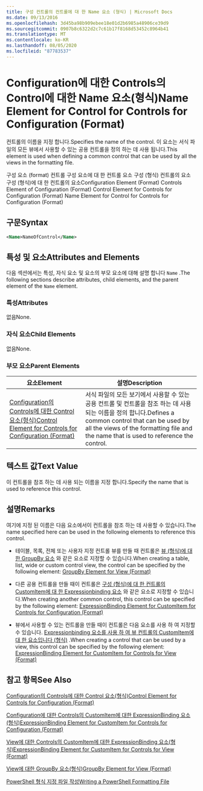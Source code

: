 ```yaml
---
title: 구성 컨트롤의 컨트롤에 대 한 Name 요소 (형식) | Microsoft Docs
ms.date: 09/13/2016
ms.openlocfilehash: 3d45ba98b909ebee18e01d2b6985a48906ce39d9
ms.sourcegitcommit: 0907b8c6322d2c7c61b17f8168d53452c8964b41
ms.translationtype: MT
ms.contentlocale: ko-KR
ms.lasthandoff: 08/05/2020
ms.locfileid: "87783537"
---
```

# <a name="name-element-for-control-for-controls-for-configuration-format"></a><span data-ttu-id="9514d-102">Configuration에 대한 Controls의 Control에 대한 Name 요소(형식)</span><span class="sxs-lookup"><span data-stu-id="9514d-102">Name Element for Control for Controls for Configuration (Format)</span></span>

<span data-ttu-id="9514d-103">컨트롤의 이름을 지정 합니다.</span><span class="sxs-lookup"><span data-stu-id="9514d-103">Specifies the name of the control.</span></span> <span data-ttu-id="9514d-104">이 요소는 서식 파일의 모든 뷰에서 사용할 수 있는 공용 컨트롤을 정의 하는 데 사용 됩니다.</span><span class="sxs-lookup"><span data-stu-id="9514d-104">This element is used when defining a common control that can be used by all the views in the formatting file.</span></span>

<span data-ttu-id="9514d-105">구성 요소 (format) 컨트롤 구성 요소에 대 한 컨트롤 요소 구성 (형식) 컨트롤의 요소 구성 (형식)에 대 한 컨트롤의 요소</span><span class="sxs-lookup"><span data-stu-id="9514d-105">Configuration Element (Format) Controls Element of Configuration (Format) Control Element for Controls for Configuration (Format) Name Element for Control for Controls for Configuration (Format)</span></span>

## <a name="syntax"></a><span data-ttu-id="9514d-106">구문</span><span class="sxs-lookup"><span data-stu-id="9514d-106">Syntax</span></span>

```xml
<Name>NameOfControl</Name>

```

## <a name="attributes-and-elements"></a><span data-ttu-id="9514d-107">특성 및 요소</span><span class="sxs-lookup"><span data-stu-id="9514d-107">Attributes and Elements</span></span>

<span data-ttu-id="9514d-108">다음 섹션에서는 특성, 자식 요소 및 요소의 부모 요소에 대해 설명 합니다 `Name` .</span><span class="sxs-lookup"><span data-stu-id="9514d-108">The following sections describe attributes, child elements, and the parent element of the `Name` element.</span></span>

### <a name="attributes"></a><span data-ttu-id="9514d-109">특성</span><span class="sxs-lookup"><span data-stu-id="9514d-109">Attributes</span></span>

<span data-ttu-id="9514d-110">없음</span><span class="sxs-lookup"><span data-stu-id="9514d-110">None.</span></span>

### <a name="child-elements"></a><span data-ttu-id="9514d-111">자식 요소</span><span class="sxs-lookup"><span data-stu-id="9514d-111">Child Elements</span></span>

<span data-ttu-id="9514d-112">없음</span><span class="sxs-lookup"><span data-stu-id="9514d-112">None.</span></span>

### <a name="parent-elements"></a><span data-ttu-id="9514d-113">부모 요소</span><span class="sxs-lookup"><span data-stu-id="9514d-113">Parent Elements</span></span>

|<span data-ttu-id="9514d-114">요소</span><span class="sxs-lookup"><span data-stu-id="9514d-114">Element</span></span>|<span data-ttu-id="9514d-115">설명</span><span class="sxs-lookup"><span data-stu-id="9514d-115">Description</span></span>|
|-------------|-----------------|
|[<span data-ttu-id="9514d-116">Configuration의 Controls에 대한 Control 요소(형식)</span><span class="sxs-lookup"><span data-stu-id="9514d-116">Control Element for Controls for Configuration (Format)</span></span>](./control-element-for-controls-for-configuration-format.md)|<span data-ttu-id="9514d-117">서식 파일의 모든 보기에서 사용할 수 있는 공용 컨트롤 및 컨트롤을 참조 하는 데 사용 되는 이름을 정의 합니다.</span><span class="sxs-lookup"><span data-stu-id="9514d-117">Defines a common control that can be used by all the views of the formatting file and the name that is used to reference the control.</span></span>|

## <a name="text-value"></a><span data-ttu-id="9514d-118">텍스트 값</span><span class="sxs-lookup"><span data-stu-id="9514d-118">Text Value</span></span>

<span data-ttu-id="9514d-119">이 컨트롤을 참조 하는 데 사용 되는 이름을 지정 합니다.</span><span class="sxs-lookup"><span data-stu-id="9514d-119">Specify the name that is used to reference this control.</span></span>

## <a name="remarks"></a><span data-ttu-id="9514d-120">설명</span><span class="sxs-lookup"><span data-stu-id="9514d-120">Remarks</span></span>

<span data-ttu-id="9514d-121">여기에 지정 된 이름은 다음 요소에서이 컨트롤을 참조 하는 데 사용할 수 있습니다.</span><span class="sxs-lookup"><span data-stu-id="9514d-121">The name specified here can be used in the following elements to reference this control.</span></span>

- <span data-ttu-id="9514d-122">테이블, 목록, 전체 또는 사용자 지정 컨트롤 뷰를 만들 때 컨트롤은 [뷰 (형식)에 대 한 GroupBy 요소](./groupby-element-for-view-format.md) 와 같은 요소로 지정할 수 있습니다.</span><span class="sxs-lookup"><span data-stu-id="9514d-122">When creating a table, list, wide or custom control view, the control can be specified by the following element: [GroupBy Element for View (Format)](./groupby-element-for-view-format.md)</span></span>

- <span data-ttu-id="9514d-123">다른 공용 컨트롤을 만들 때이 컨트롤은 [구성 (형식)에 대 한 컨트롤의 CustomItem에 대 한 Expressionbinding 요소](./expressionbinding-element-for-customitem-for-controls-for-configuration-format.md) 와 같은 요소로 지정할 수 있습니다.</span><span class="sxs-lookup"><span data-stu-id="9514d-123">When creating another common control, this control can be specified by the following element: [ExpressionBinding Element for CustomItem for Controls for Configuration (Format)](./expressionbinding-element-for-customitem-for-controls-for-configuration-format.md)</span></span>

- <span data-ttu-id="9514d-124">뷰에서 사용할 수 있는 컨트롤을 만들 때이 컨트롤은 다음 요소를 사용 하 여 지정할 수 있습니다. [Expressionbinding 요소를 사용 하 여 뷰 컨트롤의 CustomItem에 대 한 요소입니다 (형식)](./expressionbinding-element-for-customitem-for-controls-for-view-format.md) .</span><span class="sxs-lookup"><span data-stu-id="9514d-124">When creating a control that can be used by a view, this control can be specified by the following element: [ExpressionBinding Element for CustomItem for Controls for View (Format)](./expressionbinding-element-for-customitem-for-controls-for-view-format.md)</span></span>

## <a name="see-also"></a><span data-ttu-id="9514d-125">참고 항목</span><span class="sxs-lookup"><span data-stu-id="9514d-125">See Also</span></span>

[<span data-ttu-id="9514d-126">Configuration의 Controls에 대한 Control 요소(형식)</span><span class="sxs-lookup"><span data-stu-id="9514d-126">Control Element for Controls for Configuration (Format)</span></span>](./control-element-for-controls-for-configuration-format.md)

[<span data-ttu-id="9514d-127">Configuration에 대한 Controls의 CustomItem에 대한 ExpressionBinding 요소(형식)</span><span class="sxs-lookup"><span data-stu-id="9514d-127">ExpressionBinding Element for CustomItem for Controls for Configuration (Format)</span></span>](./expressionbinding-element-for-customitem-for-controls-for-configuration-format.md)

[<span data-ttu-id="9514d-128">View에 대한 Controls의 CustomItem에 대한 ExpressionBinding 요소(형식)</span><span class="sxs-lookup"><span data-stu-id="9514d-128">ExpressionBinding Element for CustomItem for Controls for View (Format)</span></span>](./expressionbinding-element-for-customitem-for-controls-for-view-format.md)

[<span data-ttu-id="9514d-129">View에 대한 GroupBy 요소(형식)</span><span class="sxs-lookup"><span data-stu-id="9514d-129">GroupBy Element for View (Format)</span></span>](./groupby-element-for-view-format.md)

[<span data-ttu-id="9514d-130">PowerShell 형식 지정 파일 작성</span><span class="sxs-lookup"><span data-stu-id="9514d-130">Writing a PowerShell Formatting File</span></span>](./writing-a-powershell-formatting-file.md)
